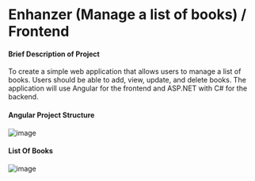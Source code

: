 # Enhanzer (Manage a list of books) / Frontend

#### Brief Description of Project
To create a simple web application that allows users to manage a list of books. Users should be able to add, view, update, and delete books. The application will use Angular for the frontend and ASP.NET with C# for the backend.

#### Angular Project Structure 
![image](https://github.com/user-attachments/assets/85fb14cb-dd32-48c9-8c52-baaa4e92c780)


#### List Of Books
![image](https://github.com/user-attachments/assets/29b29c79-06ec-4e2c-bf5a-6f11354c32e4)

